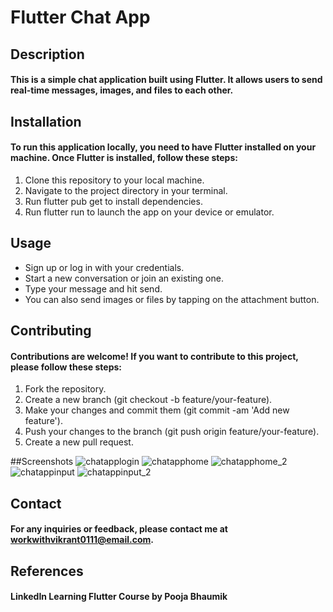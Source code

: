 # Flutter Chat App

## Description
#### This is a simple chat application built using Flutter. It allows users to send real-time messages, images, and files to each other.

## Installation
#### To run this application locally, you need to have Flutter installed on your machine. Once Flutter is installed, follow these steps:

1. Clone this repository to your local machine.
2. Navigate to the project directory in your terminal.
3. Run flutter pub get to install dependencies.
4. Run flutter run to launch the app on your device or emulator.

## Usage
- Sign up or log in with your credentials.
- Start a new conversation or join an existing one.
- Type your message and hit send.
- You can also send images or files by tapping on the attachment button.

## Contributing
#### Contributions are welcome! If you want to contribute to this project, please follow these steps:

1. Fork the repository.
2. Create a new branch (git checkout -b feature/your-feature).
3. Make your changes and commit them (git commit -am 'Add new feature').
4. Push your changes to the branch (git push origin feature/your-feature).
5. Create a new pull request.

##Screenshots
![chatapplogin](https://github.com/codeby-vikrant/flutter_chatapp/assets/158760630/ebcb5e4c-6e83-401e-bd8c-b4376344238d)
![chatapphome](https://github.com/codeby-vikrant/flutter_chatapp/assets/158760630/2c2daa72-5419-4c6c-ac25-783a976d13f6)
![chatapphome_2](https://github.com/codeby-vikrant/flutter_chatapp/assets/158760630/be30c50a-9919-432e-be2d-177955cfc5af)
![chatappinput](https://github.com/codeby-vikrant/flutter_chatapp/assets/158760630/e4ed7c1f-1050-4647-9569-799b9055d9f6)
![chatappinput_2](https://github.com/codeby-vikrant/flutter_chatapp/assets/158760630/16145343-2d6c-451f-924c-88349c2afbe1)

## Contact
#### For any inquiries or feedback, please contact me at workwithvikrant0111@email.com.

## References
#### LinkedIn Learning Flutter Course by Pooja Bhaumik

 
